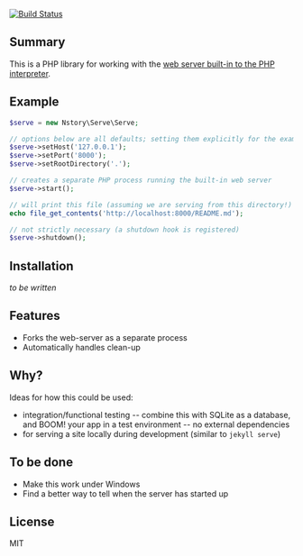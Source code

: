 [![Build Status](https://travis-ci.org/nstory/phpserve.svg?branch=master)](https://travis-ci.org/nstory/phpserve)
## Summary
This is a PHP library for working with the [web server built-in to the PHP
interpreter](http://www.php.net/manual/en/features.commandline.webserver.php).

## Example
```php
$serve = new Nstory\Serve\Serve;

// options below are all defaults; setting them explicitly for the example
$serve->setHost('127.0.0.1');
$serve->setPort('8000');
$serve->setRootDirectory('.');

// creates a separate PHP process running the built-in web server
$serve->start();

// will print this file (assuming we are serving from this directory!)
echo file_get_contents('http://localhost:8000/README.md');

// not strictly necessary (a shutdown hook is registered)
$serve->shutdown();
```

## Installation
_to be written_

## Features
* Forks the web-server as a separate process
* Automatically handles clean-up

## Why?
Ideas for how this could be used:
* integration/functional testing -- combine this with SQLite as a database, and BOOM! your app in a test environment -- no external dependencies
* for serving a site locally during development (similar to `jekyll serve`)

## To be done
* Make this work under Windows
* Find a better way to tell when the server has started up

## License
MIT
